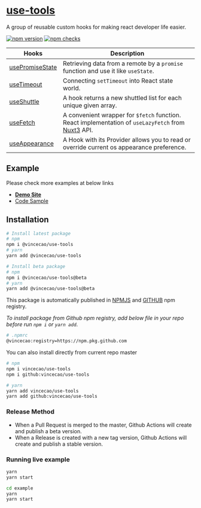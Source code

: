 # [use-tools](https://www.npmjs.com/package/@vincecao/use-tools)

A group of reusable custom hooks for making react developer life easier.

[![npm version](https://badge.fury.io/js/@vincecao%2Fuse-tools.svg)](https://badge.fury.io/js/@vincecao%2Fuse-tools)
[![npm checks](https://badgen.net/github/checks/vincecao/use-tools)](https://github.com/vincecao/use-tools/actions)

| Hooks      | Description |
| ----------- | ----------- |
| [usePromiseState][usePromiseState-link] | Retrieving data from a remote by a `promise` function and use it like `useState`. |
| [useTimeout][useTimeout-link] | Connecting `setTimeout` into React state world. |
| [useShuttle][useShuttle-link] | A hook returns a new shuttled list for each unique given array. |
| [useFetch][useFetch-link] | A convenient wrapper for `$fetch` function. React implementation of `useLazyFetch` from [Nuxt3](https://v3.nuxtjs.org/api/composables/use-lazy-fetch) API. |
| [useAppearance][useAppearance-link] | A Hook with its Provider allows you to read or override current os appearance preference. |

## Example

Please check more examples at below links
- [**Demo Site**](https://vince-amazing.com/use-tools/)
- [Code Sample](https://github.com/vincecao/use-tools/tree/master/example)

## Installation

```bash
# Install latest package
# npm
npm i @vincecao/use-tools
# yarn
yarn add @vincecao/use-tools

# Install beta package
# npm
npm i @vincecao/use-tools@beta
# yarn
yarn add @vincecao/use-tools@beta
```

This package is automatically published in [NPMJS](https://www.npmjs.com/package/@vincecao/use-tools) and [GITHUB](https://github.com/vincecao/use-tools/packages/1555582) npm registry.

_To install package from Github npm registry, add below file in your repo before run `npm i` or `yarn add`_.

```bash
# .npmrc
@vincecao:registry=https://npm.pkg.github.com
```

You can also install directly from current repo master
```bash
# npm
npm i vincecao/use-tools
npm i github:vincecao/use-tools

# yarn
yarn add vincecao/use-tools
yarn add github:vincecao/use-tools
```

### Release Method
- When a Pull Request is merged to the master, Github Actions will create and publish a beta version.
- When a Release is created with a new tag version, Github Actions will create and publish a stable version.

### Running live example

```bash
yarn
yarn start

cd example
yarn
yarn start
```

[usePromiseState-link]: https://github.com/vincecao/use-tools/tree/master/src/usePromiseState
[useTimeout-link]: https://github.com/vincecao/use-tools/tree/master/src/useTimeout
[useShuttle-link]: https://github.com/vincecao/use-tools/tree/master/src/useShuttle
[useFetch-link]: https://github.com/vincecao/use-tools/tree/master/src/useFetch
[useAppearance-link]: https://github.com/vincecao/use-tools/tree/master/src/useAppearance
